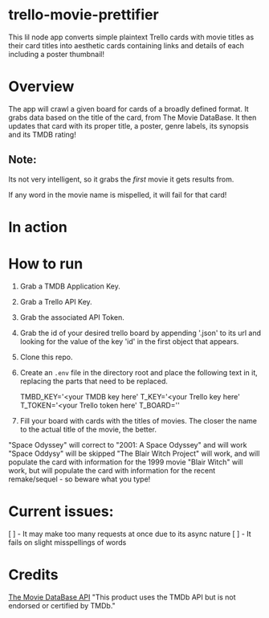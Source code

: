 # trello-movie-prettifier
This lil node app converts simple plaintext Trello cards with movie titles as their card titles into aesthetic cards containing links and details of each including a poster thumbnail!

# Overview
The app will crawl a given board for cards of a broadly defined format. It grabs data based on the title of the card, from The Movie DataBase.
It then updates that card with its proper title, a poster, genre labels, its synopsis and its TMDB rating!

## Note:
Its not very intelligent, so it grabs the *first* movie it gets results from.

If any word in the movie name is mispelled, it will fail for that card!

# In action

# How to run

1. Grab a TMDB Application Key.
2. Grab a Trello API Key.
3. Grab the associated API Token.
4. Grab the id of your desired trello board by appending '.json' to its url and looking for the value of the key 'id' in the first object that appears.
5. Clone this repo.
6. Create an `.env` file in the directory root  and place the following text in it, replacing the parts that need to be replaced.

	TMBD_KEY='<your TMDB key here'
	T_KEY='<your Trello key here'
	T_TOKEN='<your Trello token here'
	T_BOARD='<your Trello board id here>'

7. Fill your board with cards with the titles of movies. The closer the name to the actual title of the movie, the better. 

"Space Odyssey" will correct to "2001: A Space Odyssey" and will work
"Space Oddysy" will be skipped
"The Blair Witch Project" will work, and will populate the card with information for the 1999 movie
"Blair Witch" will work, but will populate the card with information for the recent remake/sequel - so beware what you type!


# Current issues:

[ ] - It may make too many requests at once due to its async nature 
[ ] - It fails on slight misspellings of words

# Credits

[The Movie DataBase API](https://www.themoviedb.org/documentation/api) "This product uses the TMDb API but is not endorsed or certified by TMDb." 